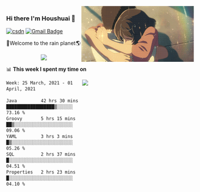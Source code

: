 <img  align='right' height="150" src="https://github.com/LikeRainDay/LikeRainDay/blob/master/pic/img_rain_1.gif?raw=true">



### Hi there I'm Houshuai :lemon:

[![csdn](https://img.shields.io/badge/-csdn-c14438?style=flat-square&logo=c&logoColor=white)](https://blog.csdn.net/qq_15807167)
[![Gmail Badge](https://img.shields.io/badge/-gmail-c14438?style=flat-square&logo=Gmail&logoColor=white&link=mailto:houshuai0816@gmail.com)](mailto:houshuai0816@gmail.com)

🚀Welcome to the rain planet🌎

<center>
<img align='center'  src="https://source.unsplash.com/random/1200x600">
</center>

📊 **This week I spent my time on**

<img align='right'   width="300" src="https://github-readme-stats.vercel.app/api?username=LikeRainDay&show_icons=true&title_color=fff&icon_color=79ff97&text_color=9f9f9f&bg_color=151515">

<!--START_SECTION:waka-->
```text
Week: 25 March, 2021 - 01 April, 2021

Java         42 hrs 30 mins  ██████████████████▒░░░░░░   73.16 % 
Groovy       5 hrs 15 mins   ██▒░░░░░░░░░░░░░░░░░░░░░░   09.06 % 
YAML         3 hrs 3 mins    █▒░░░░░░░░░░░░░░░░░░░░░░░   05.26 % 
SQL          2 hrs 37 mins   █░░░░░░░░░░░░░░░░░░░░░░░░   04.51 % 
Properties   2 hrs 23 mins   █░░░░░░░░░░░░░░░░░░░░░░░░   04.10 % 
```
<!--END_SECTION:waka-->
